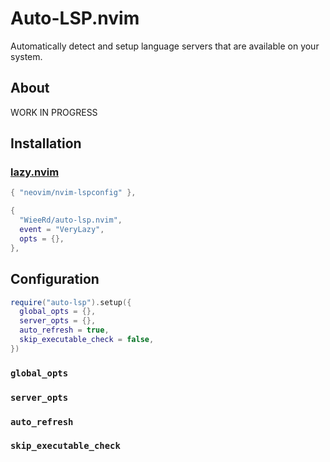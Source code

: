 # Auto-LSP.nvim

Automatically detect and setup language servers that are available on your system.

## About

WORK IN PROGRESS

## Installation

### [lazy.nvim](https://github.com/folke/lazy.nvim)

```lua
{ "neovim/nvim-lspconfig" },

{
  "WieeRd/auto-lsp.nvim",
  event = "VeryLazy",
  opts = {},
},
```

## Configuration

```lua
require("auto-lsp").setup({
  global_opts = {},
  server_opts = {},
  auto_refresh = true,
  skip_executable_check = false,
})
```

### `global_opts`

### `server_opts`

### `auto_refresh`

### `skip_executable_check`
